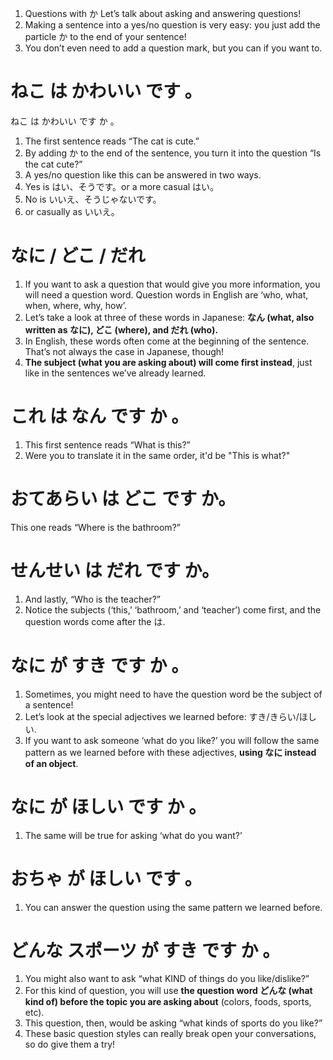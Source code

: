 1. Questions with か  Let’s talk about asking and answering questions!
2. Making a sentence into a yes/no question is very easy: you just add the particle か to the end of your sentence!
3. You don’t even need to add a question mark, but you can if you want to.

# ねこ  は  かわいい  です 。

ねこ  は  かわいい  です  か 。

1. The first sentence reads “The cat is cute.”
2. By adding か to the end of the sentence, you turn it into the question “Is the cat cute?”  
3. A yes/no question like this can be answered in two ways.
4. Yes is はい、そうです。or a more casual はい。
5. No is いいえ、そうじゃないです。
6. or casually as いいえ。

# なに / どこ / だれ     

1. If you want to ask a question that would give you more information, you will need a question word. Question words in English are ‘who, what, when, where, why, how’.
2. Let’s take a look at three of these words in Japanese: **なん (what, also written as なに), どこ (where), and だれ (who).**
3. In English, these words often come at the beginning of the sentence. That’s not always the case in Japanese, though!
4. **The subject (what you are asking about) will come first instead**, just like in the sentences we’ve already learned.

# これ  は  なん  です  か 。

1. This first sentence reads “What is this?” 
2. Were you to translate it in the same order, it'd be "This is what?"  

# おてあらい は どこ です か。            

This one reads “Where is the bathroom?”  

# せんせい は だれ です か。            

1. And lastly, “Who is the teacher?” 
2.  Notice the subjects (‘this,’ ‘bathroom,’ and ‘teacher’) come first, and the question words come after the は.

# なに  が  すき  です  か 。

1. Sometimes, you might need to have the question word be the subject of a sentence!
2. Let’s look at the special adjectives we learned before: すき/きらい/ほしい.
3. If you want to ask someone ‘what do you like?’ you will follow the same pattern as we learned before with these adjectives, **using なに instead of an object**.

# なに  が  ほしい  です  か 。

1. The same will be true for asking ‘what do you want?’  

# おちゃ  が  ほしい  です 。

1. You can answer the question using the same pattern we learned before.

# どんな  スポーツ  が  すき  です  か 。

1. You might also want to ask “what KIND of things do you like/dislike?” 
2. For this kind of question, you will use **the question word どんな (what kind of) before the topic you are asking about** (colors, foods, sports, etc).
3. This question, then, would be asking “what kinds of sports do you like?”
4. These basic question styles can really break open your conversations, so do give them a try!
